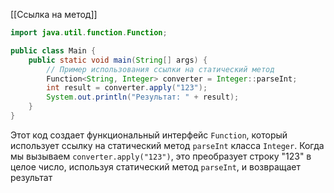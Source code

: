 
[[Ссылка на метод]]

```java
import java.util.function.Function;

public class Main {
    public static void main(String[] args) {
        // Пример использования ссылки на статический метод
        Function<String, Integer> converter = Integer::parseInt;
        int result = converter.apply("123");
        System.out.println("Результат: " + result);
    }
}
```

Этот код создает функциональный интерфейс `Function`, который использует ссылку на статический метод `parseInt` класса `Integer`. Когда мы вызываем `converter.apply("123")`, это преобразует строку "123" в целое число, используя статический метод `parseInt`, и возвращает результат